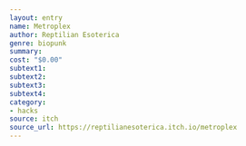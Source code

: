 ```yaml
---
layout: entry 
name: Metroplex
author: Reptilian Esoterica
genre: biopunk
summary: 
cost: "$0.00"
subtext1: 
subtext2: 
subtext3: 
subtext4: 
category:
- hacks
source: itch
source_url: https://reptilianesoterica.itch.io/metroplex
---
```

